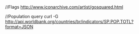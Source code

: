 //Flags
http://www.iconarchive.com/artist/gosquared.html

//Population query
curl -G http://api.worldbank.org/countries/br/indicators/SP.POP.TOTL?format=JSON

